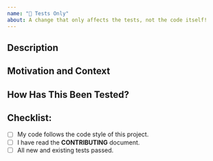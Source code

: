```yaml
---
name: "🧪 Tests Only"
about: A change that only affects the tests, not the code itself!
---
```

<!--- Provide a general summary of your changes in the Title above -->

## Description
<!--- Describe your changes in detail -->

## Motivation and Context
<!--- Why is this change required? What problem does it solve? -->

<!--- If it fixes an open issue, please link to the issue here. -->

## How Has This Been Tested?
<!--- Please describe in detail how you tested your changes. -->

<!--- Include details of your testing environment, and the tests you ran to -->
<!--- see how your change affects other areas of the code, etc. -->

## Checklist:
<!--- Go over all the following points, and put an `x` in all the boxes that apply. -->
<!--- If you're unsure about any of these, don't hesitate to ask. We're here to help! -->
- [ ] My code follows the code style of this project.
- [ ] I have read the **CONTRIBUTING** document.
- [ ] All new and existing tests passed.
